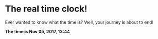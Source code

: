 # The real time clock!

Ever wanted to know what the time is? Well, your journey is about to end!

**The time is Nov 05, 2017, 13:44**